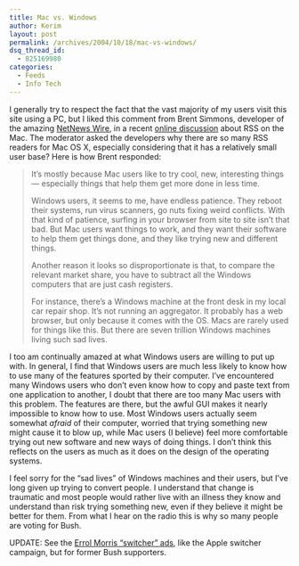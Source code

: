```yaml
---
title: Mac vs. Windows
author: Kerim
layout: post
permalink: /archives/2004/10/18/mac-vs-windows/
dsq_thread_id:
  - 825169980
categories:
  - Feeds
  - Info Tech
---
```

I generally try to respect the fact that the vast majority of my users visit this site using a PC, but I liked this comment from Brent Simmons, developer of the amazing <a href="http://ranchero.com/netnewswire/" onclick="_gaq.push(['_trackEvent', 'outbound-article', 'http://ranchero.com/netnewswire/', 'NetNews Wire']);" >NetNews Wire</a>, in a recent <a href="http://www.drunkenblog.com/drunkenblog-archives/000337.html" onclick="_gaq.push(['_trackEvent', 'outbound-article', 'http://www.drunkenblog.com/drunkenblog-archives/000337.html', 'online discussion']);" >online discussion</a> about RSS on the Mac. The moderator asked the developers why there are so many RSS readers for Mac OS X, especially considering that it has a relatively small user base? Here is how Brent responded:

> It&#8217;s mostly because Mac users like to try cool, new, interesting things &#8212; especially things that help them get more done in less time.
> 
> Windows users, it seems to me, have endless patience. They reboot their systems, run virus scanners, go nuts fixing weird conflicts. With that kind of patience, surfing in your browser from site to site isn&#8217;t that bad. But Mac users want things to work, and they want their software to help them get things done, and they like trying new and different things.
> 
> Another reason it looks so disproportionate is that, to compare the relevant market share, you have to subtract all the Windows computers that are just cash registers.
> 
> For instance, there&#8217;s a Windows machine at the front desk in my local car repair shop. It&#8217;s not running an aggregator. It probably has a web browser, but only because it comes with the OS. Macs are rarely used for things like this. But there are seven trillion Windows machines living such sad lives.

I too am continually amazed at what Windows users are willing to put up with. In general, I find that Windows users are much less likely to know how to use many of the features sported by their computer. I&#8217;ve encountered many Windows users who don&#8217;t even know how to copy and paste text from one application to another, I doubt that there are too many Mac users with this problem. The features are there, but the awful GUI makes it nearly impossible to know how to use. Most Windows users actually seem somewhat *afraid* of their computer, worried that trying something new might cause it to blow up, while Mac users (I believe) feel more comfortable trying out new software and new ways of doing things. I don&#8217;t think this reflects on the users as much as it does on the design of the operating systems.

I feel sorry for the &#8220;sad lives&#8221; of Windows machines and their users, but I&#8217;ve long given up trying to convert people. I understand that change is traumatic and most people would rather live with an illness they know and understand than risk trying something new, even if they believe it might be better for them. From what I hear on the radio this is why so many people are voting for Bush.

UPDATE: See the <a href="http://www.errolmorris.com/html/election04/election04_main.html" onclick="_gaq.push(['_trackEvent', 'outbound-article', 'http://www.errolmorris.com/html/election04/election04_main.html', 'Errol Morris &#8220;switcher&#8221; ads']);" >Errol Morris &#8220;switcher&#8221; ads</a>, like the Apple switcher campaign, but for former Bush supporters.

